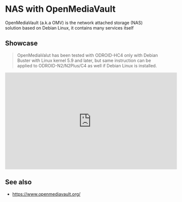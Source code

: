 # NAS with OpenMediaVault

OpenMediaVault (a.k.a OMV) is the network attached storage (NAS) solution based on Debian Linux, it contains many services itself 


## Showcase
> OpenMediaValut has been tested with ODROID-HC4 only with Debian Buster with Linux kernel 5.9 and later, but same instruction can be applied to ODROID-N2/N2Plus/C4 as well if Debian Linux is installed.
<iframe width="560" height="315" src="https://www.youtube.com/embed/LkespR5AOrI" frameborder="0" allow="accelerometer; autoplay; clipboard-write; encrypted-media; gyroscope; picture-in-picture" allowfullscreen></iframe>

## See also
* https://www.openmediavault.org/
